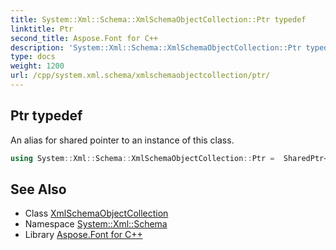 ```yaml
---
title: System::Xml::Schema::XmlSchemaObjectCollection::Ptr typedef
linktitle: Ptr
second_title: Aspose.Font for C++
description: 'System::Xml::Schema::XmlSchemaObjectCollection::Ptr typedef. An alias for shared pointer to an instance of this class in C++.'
type: docs
weight: 1200
url: /cpp/system.xml.schema/xmlschemaobjectcollection/ptr/
---
```

## Ptr typedef


An alias for shared pointer to an instance of this class.

```cpp
using System::Xml::Schema::XmlSchemaObjectCollection::Ptr =  SharedPtr<XmlSchemaObjectCollection>
```

## See Also

* Class [XmlSchemaObjectCollection](../)
* Namespace [System::Xml::Schema](../../)
* Library [Aspose.Font for C++](../../../)
